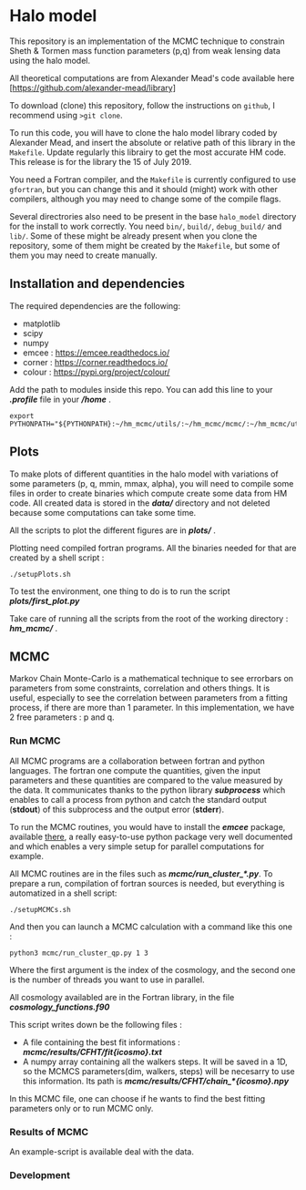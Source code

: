 # Halo model

This repository is an implementation of the MCMC technique to constrain Sheth & Tormen mass function parameters (p,q) from weak lensing data using the halo model.

All theoretical computations are from Alexander Mead's code available here [https://github.com/alexander-mead/library]

To download (clone) this repository, follow the instructions on `github`, I recommend using `>git clone`.

To run this code, you will have to clone the halo model library coded by Alexander Mead, and insert the absolute or relative path of this library in the `Makefile`.
Update regularly this librairy to get the most accurate HM code. This release is for the library the 15 of July 2019.

You need a Fortran compiler, and the `Makefile` is currently configured to use `gfortran`, but you can change this and it should (might) work with other compilers, although you may need to change some of the compile flags.

Several directrories also need to be present in the base `halo_model` directory for the install to work correctly. You need `bin/`, `build/`, `debug_build/` and `lib/`. Some of these might be already present when you clone the repository, some of them might be created by the `Makefile`, but some of them you may need to create manually.

## Installation and dependencies

The required dependencies are the following: 

- matplotlib
- scipy
- numpy
- emcee : https://emcee.readthedocs.io/
- corner : https://corner.readthedocs.io/
- colour : https://pypi.org/project/colour/

Add the path to modules inside this repo. You can add this line to your ***.profile*** file in your ***/home*** .

```
export PYTHONPATH="${PYTHONPATH}:~/hm_mcmc/utils/:~/hm_mcmc/mcmc/:~/hm_mcmc/utils/"
```
## Plots

To make plots of different quantities in the halo model with variations of some parameters (p, q, mmin, mmax, alpha), you will need to compile some files in order to create binaries which compute create some data from HM code. All created data is stored in the ***data/*** directory and not deleted because some computations can take some time.

All the scripts to plot the different figures are in ***plots/*** .

Plotting need compiled fortran programs. All the binaries needed for that are created by a shell script : 

```
./setupPlots.sh
```

To test the environment, one thing to do is to run the script ***plots/first_plot.py***

Take care of running all the scripts from the root of the working directory : ***hm_mcmc/*** .


## MCMC

Markov Chain Monte-Carlo is a mathematical technique to see errorbars on parameters from some constraints, correlation and others things. 
It is useful, especially to see the correlation between parameters from a fitting process, if there are more than 1 parameter. In this implementation, we have 2 free parameters : p and q. 

### Run MCMC

All MCMC programs are a collaboration between fortran and python languages. The fortran one compute the quantities, given the input parameters and these quantities are compared to the value measured by the data. It communicates thanks to the python library ***subprocess*** which enables to call a process from python and catch the standard output (**stdout**) of this subprocess and the output error (**stderr**).

To run the MCMC routines, you would have to install the ***emcee*** package, available [there](https://emcee.readthedocs.io), a really easy-to-use python package very well documented and which enables a very simple setup for parallel computations for example.

All MCMC routines are in the files such as ***mcmc/run_cluster_\*.py***. To prepare a run, compilation of fortran sources is needed, but everything is automatized in a shell script: 

```
./setupMCMCs.sh
```

And then you can launch a MCMC calculation with a command like this one : 

```
python3 mcmc/run_cluster_qp.py 1 3
```

Where the first argument is the index of the cosmology, and the second one is the number of threads you want to use in parallel. 

All cosmology availabled are in the Fortran library, in the file ***cosmology_functions.f90***

This script writes down be the following files :
- A file containing the best fit informations : ***mcmc/results/CFHT/fit{icosmo}.txt***
- A numpy array containing all the walkers steps. It will be saved in a 1D, so the MCMCS parameters(dim, walkers, steps) will be necesarry to use this information. Its path is ***mcmc/results/CFHT/chain_\*{icosmo}.npy***

In this MCMC file, one can choose if he wants to find the best fitting parameters only or to run MCMC only.

### Results of MCMC

An example-script is available deal with the data.

### Development